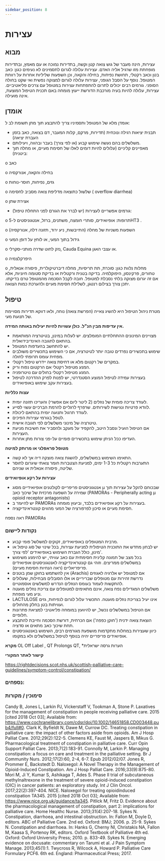```yaml
---
sidebar_position: 8
---
```


# עצירות 


## מבוא
עצירות, הינה מעבר של גוש צואה קטן וקשה, בתדירות נמוכה או עם מאמץ, ובתדירות מופחתת מזו שרגיל אליה האדם. עצירות עלולה לגרום לתסמינים לא נעימים כגון: כאב בטן וכאב רקטלי, תחושת נפיחות, בחילה והקאה, וכן השפעות שליליות אחרות על רווחת המטופל. נוסף על הסבל הגופני, עצירות עלולה לגרום למצוקה נפשית ואי שקט בחולה הסופני.
גורמים רבים יכולים לתרום להתפתחות עצירות במטופל עם צרכים פליאטיביים.
עצירות, עלולה להיות בעיה מורכבת הדורשת ייעוץ מומחה באם תכנית הטיפול המוצעת, אינה מועילה.

## אומדן
אומדן מלא של המטופל ותסמיניו צריך להתבצע תוך מתן תשומת לב ל:
-	תבנית יציאות רגילה ונוכחית (תדירות, מרקם, קלות המעבר, דם בצואה, כאב בזמן העברת יציאה)
-	משלשלים בהם נעשה שימוש קבוע (או לפי צורך) בעבר ובהווה, ויעילותם.
-	מאפיינים קליניים (עלולים להיות דומים לאלו של חסימת מעיים, או מחלה תוך ביטנית):

o	כאב

o	בחילה והקאה, אנורקסיה

o	גזים, נפיחות, חוסר-נוחות

o	שלשול כתוצאה מדליפת צואה מסביב לחסימה ( overflow diarrhea)

o	אצירת שתן
-	גורמים אפשריים לעצירות (יש לברר את הגורם לפני התחלת טיפול):

o	תרופות: אופיואידים, סותרי חומצה, משתנים, ברזל, אנטגוניסטים ל-5HT3 .

o	השפעות משניות של מחלה (התייבשות, ניע ירוד, תזונה דלה, אנורקסיה)

o	גידול בתוך המעי, או לוחץ על דופן המעי

o	נזק לחוט שדרה מותני-סקרלי, Cauda Equina  או עצבי האגן.

o	היפרקלצמיה

o	מחלות נלוות כגון: סוכרת, תת תריסיות, מחלה דיברטיקולרית, פיסורה אנאלית, טחורים, פרקינסון, היפוקלמיה.
בדיקה בטנית ורקטלית או בדיקת סטומה חיוניות, אלא אם זה יגרום מצוקה בלתי נסבלת למטופל. חובה לקבל הסכמה מהמטופל טרם בדיקתו.
יתכן צורך בצילום רנטגן, לשלילת חסימת מעיים ולהערכת כמות הצואה.


## טיפול
מטרת ניהול הטיפול היא להשיג צאייה (הפרשת צואה) נוחה, ולאו דווקא תדירות מסויימת של תנועת מעי.




**אין עדיפות מבין הנ"ל. כולן עשויות להיות יעילות באותה המידה.**
-	מצויינים המינונים ההתחלתיים המומלצים. יש לעלות במינון, בטיטרציה המותאמת בהתאם לתגובה האינדיבידואלית.
-	יש להתחשב בהעדפות המטופל.
-	שימוש בתכשירים נפרדים טובה יותר לטיטרציה, אם כי השימוש בתכשירים משולבים מפחית עומס תרופתי לחולה.
-	במקרים של רקטום מלא או דחיסת צואה יידרש טיפול רקטלי.
-	המנע מטיפול רקטלי אם הרקטום נפוח וריק.
-	המנע מטיפול רקטלי בחולים עם נויטרופניה.
-	בעצירות עמידה לטיפול המוצע הסטנדרטי, יש לפנות לפרק ההדרכה לטיפול בעצירות עקב שימוש באופיואידים. 

**עצות כלליות**
-	לעודד צריכה פומית של נוזלים (2 ליטר ליום אם אפשרי) והעריכו תזונה יומית.
-	לוודא פרטיות ונגישות לשירותים. שרפרף לרגליים להרמת הברכיים עשוי לסייע.
-	לעודד תרגול ותנועה יומית בהתאם ליכולת.
-	לטפל בגורמי עצירות הפיכים.
-	טיטרציה של מינוני משלשלים לפי תגובה אישית.
-	אם הטיפול הועיל ונסבל היטב, להקפיד על מעקב ולהסביר את חשיבות מניעת העצירות.
-	העדיפו ככל הניתן שימוש בתכשירים פומיים על-פני צורות מתן אחרות.

**מטופל פראפלגי או מרותק למיטה**
-	התאימו השימוש במשלשלים, להשגת צואה מוצקה דיה אך לא קשה.
-	התערבות רקטלית כל 1-3 ימים, למניעת הצטברות חומר צואתי שיגרום לחוסר שליטה, פיסורה אנאלית או שניהם.

**עצירות על רקע אופיואידים**
-	אנטגוניסטים פריפריים לקולטנים אופיואידיים מסוג µ שבכוחם להקל על עצירות תוך שמירה על השפעה מרכזית של שיכוך כאב (PAMORAs - Peripherally acting µ opioid receptor antagonists)
-	יש להיעזר ב PAMORAs בעצירות על רקע אופיואידים בלבד, וביעוץ מומחה.
-	חסימת מעיים או סיכון לפרפורציה של המעי מהווים קונטראינדיקציה.

ראה נספח PAMORAs




### נקודות ליישום
-	מרבית המטופלים באופיואידים, זקוקים למשלשל פומי קבוע.
-	יש לבחון מחדש את התוכנית הטיפולית למניעת עצירות, בכל שינוי של סוג טיפול או מינון, כולל הגברת השימוש באופיואידים 'לפי צורך'.
-	בכל מצב של תמונה קלינית חסימתית עם כאב עוויתי, יש להימנע משימוש במשלשלים ממריצים. וזוהי גם קונטראינדיקציה לאנטגוניסטים אופיואידים פריפריאליים (ראה הנחיות חסימת מעיים).
-	אין להשתמש בחוקן שמן בוטנים (Arachis) אם למטופל יש אלרגיה לאגוזים
-	נדרשת זהירות עם מטופלים שבריריים או אלו הסובלים מבחילות, שעלולים להתקשות לעמוד בעומס הנוזלים הנדרש למשלשים אוסמוטיים.
-	משלשלים המגדילים נפח צואה, אינם מתאימים למטופלים עם צריכת נוזלים מועטה וניע מעי מופחת.
-	LACTULOSE אינו יעיל בצריכת נוזלים מועטה. התכשיר עלול לגרום לנפיחות, גזים ועוויתות בטן בחלק מהחולים.
-	אם הטיפול במשלשלים נכשל, יש להיוועץ במומחה פליאטיבי למציאת פתרונות חלופיים.
-	הוצאת צואה ידנית ('חוקן כפפה') אם הכרחית, דורשת הסכמה וחייבת להתבצע תחת שיכוך כאב מתאים או סדציה.
-	כיוון שעצירות במחלות מתקדמות מושפעת מגורמים רבים, השימוש באנטגוניסטים אופיואידים פריפריים יהיה בנוסף לטיפול במשלשלים ולא במקומו.

**מקרא**
OL Off Label , QT Prolongs QT, *הערות גרסה ישראלית

**קישור לאתר המקורי**


https://rightdecisions.scot.nhs.uk/scottish-palliative-care-guidelines/symptom-control/constipation/

### נספחים:
 

### סימוכין / מקורות
Candy B, Jones L, Larkin PJ, Vickerstaff V, Tookman A, Stone P. Laxatives for the management of constipation in people receiving palliative care. 2015 [cited 2018 Oct 03]; Available from:
 https://www.cochranelibrary.com/cdsr/doi/10.1002/14651858.CD003448.pub4/full#0.
Clark K, Byfieldt N, Dawe M, Currow DC. Treating constipation in palliative care: the impact of
 other factors aside from opioids. Am J Hosp Palliat Care. 2012;29(2):122-5.
Clemens KE, Faust M, Jaspers B, Mikus G. Pharmacological treatment of constipation in
 palliative care. Curr Opin Support Palliat Care. 2013;7(2):183-91.
Connolly M, Larkin P. Managing constipation: a focus on care and treatment in the palliative
 setting. Br J Community Nurs. 2012;17(2):60, 2-4, 6-7. Epub 2012/02/07.
Jones R, Prommer E, Backstedt D. Naloxegol: A Novel Therapy in the Management of Opioid-Induced
 Constipation. Am J Hosp Palliat Care. 2016;33(9):875-80.
Mori M, Ji Y, Kumar S, Ashikaga T, Ades S. Phase II trial of subcutaneous methylnaltrexone in
 the treatment of severe opioid-induced constipation (OIC) in cancer patients: an exploratory
  study. Int J Clin Oncol. 2017;22(2):397-404.
NICE. Naloxegol for treating opioidinduced constipation TA345. 2015 [cited 2018 Oct 03];
 Available from: https://www.nice.org.uk/guidance/ta345.
Pitlick M, Fritz D. Evidence about the pharmacological management of constipation, part 2:
 implications for palliative care. Home Healthc Nurse. 2013;31(4):207-18.
Sykes N. Constipation, diarrhoea, and intestinal obstruction. In: Fallon M, Doyle D, editors.
 ABC of Palliative Care. 2nd ed. Oxford: BMJ; 2006. p. 25-9.
Sykes N. Constipation and diarrhoea. In: Hanks G, Cherny NI, Christakis NA, Fallon M, Kaasa
 S, Portenoy RK, editors. Oxford Textbook of Palliative 4th ed. Oxford: Oxford University Press;
  2010. p. 833-49.
Sykes N. Emerging evidence on docusate: commentary on Tarumi et al. J Pain Symptom
 Manage. 2013;45(1):1.
Twycross R, Wilcock A, Howard P. Palliative Care Formulary PCF6. 6th ed. England:
 Pharmaceutical Press; 2017.


